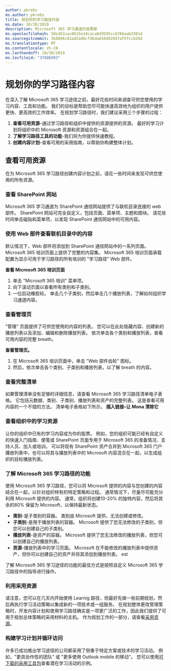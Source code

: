 ```yaml
---
author: pkrebs
ms.author: pkrebs
title: 规划你的学习路径内容
ms.date: 10/20/2019
description: Microsoft 365 学习通道内容更新
ms.openlocfilehash: 50a363cac0615e14caca8d9595cc6766aab3381d
ms.sourcegitcommit: 3b8896c81ad2adbcfdbda658482847af5fccb264
ms.translationtype: MT
ms.contentlocale: zh-CN
ms.lasthandoff: 10/30/2019
ms.locfileid: "37886993"
---
```

# <a name="plan-your-learning-pathways-content"></a>规划你的学习路径内容
在深入了解 Microsoft 365 学习途径之前，最好花些时间来调查可供您使用的学习内容、工具和功能。 我们的目标是帮助您尽可能快速高效地为组织的用户提供更快、更高效的工作效率。 在规划学习路径时，我们建议采用三个步骤的过程：

1. **查看可用资源**–通过学习路径和组织中提供的资源提供的资源。 最好的学习计划将组织中的 Microsoft 资源和资源组合在一起。
2. **了解学习路径工具的功能**-我们将为你提供快速教程。 
3. **创建内容计划**–查看可用的采用指南，以帮助你构建整体计划。

## <a name="review-the-available-resources"></a>查看可用资源
在为 Microsoft 365 学习路径创建内容计划之前，请花一些时间来发现可供您使用的所有资源。 

### <a name="review-the-sharepoint-site"></a>查看 SharePoint 网站
Microsoft 365 学习通道为 SharePoint 通信网站提供了与联机目录连接的 web 部件。 SharePoint 网站可完全自定义，包括页面、菜单项、主题和图块。 请花些时间单击磁贴和菜单项，以发现 SharePoint 通信网站中的可用内容。

### <a name="review-the-content-from-the-online-catalog-with-the-web-part"></a>使用 Web 部件查看联机目录中的内容
默认情况下，Web 部件将添加到 SharePoint 通信网站中的一系列页面。 Microsoft 365 培训页面上提供了完整的内容集。 Microsoft 365 培训页面承载配置为显示可用于学习路径的所有培训的 "学习路径" Web 部件。 

**查看 Microsoft 365 培训页面**
1. 单击 "Microsoft 365 培训" 菜单项。 
1. 向下滚动页面以查看所有类别和子类别。
2. 一位启动橡胶轮。 单击几个子类别，然后单击几个播放列表，了解如何组织学习通道内容。 

### <a name="view-the-administration-page"></a>查看管理页
"管理" 页面提供了可供您使用的内容的列表。 您可以在此处隐藏内容、创建新的播放列表以及添加、编辑和删除播放列表。 依次单击各个类别和播放列表，查看可用内容的完整 breath。 

**查看管理页。**
1. 在 Microsoft 365 培训页面中，单击 "Web 部件齿轮" 图标。 
2. 然后，依次单击各个类别、子类别和播放列表，以了解 breath 的内容。 

### <a name="review-the-full-inventory"></a>查看完整清单
如果管理清单没有足够的详细信息，请查看 Microsoft 365 学习路径清单电子表格。 它包括元数据、类别、子类别、播放列表和资产的完整列表。 这是查看可用内容的一个不错的方法。 清单电子表格如下所示。 **插入链接–让 Mona 清除它**

### <a name="review-the-learning-resources-in-your-organization"></a>查看组织中的学习资源
让你的组织中已有的学习内容成为你的股票。
例如，您的组织可能已经有自定义的快速入门指南、便笺或 SharePoint 页面专用于 Microsoft 365 的准备情况、支持人员、加入或培训。 可以将现有 SharePoint 资产合并到 Microsoft 365 门户播放列表中，也可以将其与播放列表中的 Microsoft 内容混合在一起，以生成组织的目标播放列表。 

### <a name="get-to-know-the-capabilities-of-microsoft-365-learning-pathways"></a>了解 Microsoft 365 学习路径的功能
使用 Microsoft 365 学习路径，您可以将 Microsoft 提供的内容与您创建的内容结合在一起，以针对组织特有的特定策略和过程。 通常情况下，尽量尽可能充分利用 Microsoft 提供的内容。 通常，组织将创建10-20% 的独特内容，然后将其余的80% 保留为 Microsoft，以保持最新状态。

- **类别**-是子类别的容器。 类别由 Microsoft 提供，无法创建或修改。
- **子类别**-是用于播放列表的容器。 Microsoft 提供了您无法修改的子类别，但您可以创建自己的子类别。 
- **播放列表**-是资产的容器。 Microsoft 提供了您无法修改的播放列表，但您可以创建自己的播放列表。  
- **资源**-播放列表中的学习页面。 Microsoft 在不能修改的播放列表中提供资产，但你可以创建自己的资产并将其添加到播放列表。 est

了解 Microsoft 365 学习途径的功能的最佳方式是按照自定义 Microsoft 365 学习路径中的指导进行操作。 

### <a name="leverage-the-adoption-resources"></a>利用采用资源
请注意，您可以在几天内开始使用 Learnig 路径，但最好先做一些前期规划，然后再执行学习活动策略以集成新的一项技术或一组服务。 在规划整体更改管理策略时，开发内容计划和使用学习路径确实是一项更广泛的工作，因此我们提供了可用于规划总体策略的采用材料的主机。 作为规划工作的一部分，请查看[采用资源](https://resources.techcommunity.microsoft.com/adoption/)。

### <a name="build-a-learning-plan-and-iterate"></a>构建学习计划并循环访问 
许多已成功推出学习途径的公司都采用了侧重于特定方案或技术的学习活动。 例如，"更具协作性的团队" 或 "更多使用 Outlook mobile 的移动"。 您可以使用[可下载的采用工具包](https://resources.techcommunity.microsoft.com/adoption/)查看潜在学习活动的示例。


 
